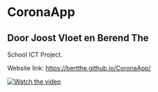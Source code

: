 # CoronaApp
## Door Joost Vloet en Berend The
School ICT Project.

Website link: https://bertthe.github.io/CoronaApp/

[![Watch the video](https://i.imgur.com/vKb2F1B.png)](https://youtu.be/YPPyqYxsV7g)
